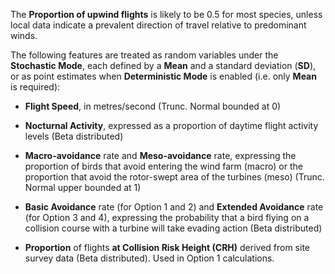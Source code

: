 The **Proportion of upwind flights** is likely to be 0.5 for most species,
unless local data indicate a prevalent direction of travel relative to predominant
winds.

The following features are treated as random variables under the **Stochastic Mode**, 
each defined by a **Mean** and a standard deviation (**SD**), or as
point estimates when **Deterministic Mode** is enabled (i.e. only **Mean** is required):

- **Flight Speed**, in metres/second (Trunc. Normal bounded at 0)

- **Nocturnal Activity**, expressed as a proportion of daytime flight activity
levels (Beta distributed)

- **Macro-avoidance** rate and **Meso-avoidance** rate, expressing the proportion of
birds that avoid entering the wind farm (macro) or the proportion that avoid the
rotor-swept area of the turbines (meso) (Trunc. Normal upper bounded at 1)

- **Basic Avoidance** rate (for Option 1 and 2) and **Extended Avoidance** rate
(for Option 3 and 4), expressing the probability that a bird flying on a
collision course with a turbine will take evading action (Beta distributed)

- **Proportion** of flights **at Collision Risk Height (CRH)** derived from site
survey data (Beta distributed). Used in Option 1 calculations.

